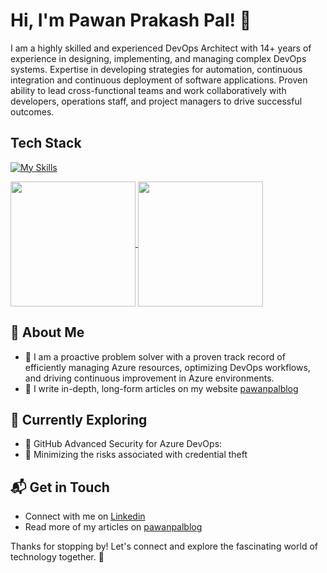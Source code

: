 # Hi, I'm Pawan Prakash Pal! 👋

I am a highly skilled and experienced DevOps Architect with 14+ years of experience in designing, implementing, and managing complex DevOps systems. Expertise in developing strategies for automation, continuous integration and continuous deployment of software applications. Proven ability to lead cross-functional teams and work collaboratively with developers, operations staff, and project managers to drive successful outcomes.

## Tech Stack
[![My Skills](https://skillicons.dev/icons?i=azure,ps,terraform,ansible,cs,docker,kubernetes,dotnet,py,git,github,githubactions,powershell,html,css,react,js,jquery,vscode,visualstudio)](https://skillicons.dev)

<a href="https://github.com/pawanprakashpal/github-readme-stats">
  <img height=200 align="center" src="https://github-readme-stats-git-master-pawanprakashpals-projects.vercel.app/api?username=pawanprakashpal&theme=radical&show_icons=true&hide_border=true&count_private=true" />
</a>
<a href="https://github.com/pawanprakashpal/convoychat">
  <img height=200 align="center" src="https://github-readme-stats-git-master-pawanprakashpals-projects.vercel.app/api/top-langs?username=pawanprakashpal&layout=compact&langs_count=10&card_width=350" />
</a>

## 🚀 About Me

- 🔭 I am a proactive problem solver with a proven track record of efficiently managing Azure resources, optimizing DevOps workflows, and driving continuous improvement in Azure environments.
- 📝 I write in-depth, long-form articles on my website [pawanpalblog](https://pawanpalblog.wordpress.com/)

## 🌱 Currently Exploring
- 🚀 GitHub Advanced Security for Azure DevOps:
- 🚀 Minimizing the risks associated with credential theft

## 📬 Get in Touch

- Connect with me on [Linkedin](https://www.linkedin.com/in/pawanprakashpal/)
- Read more of my articles on [pawanpalblog](https://pawanpalblog.wordpress.com/)

Thanks for stopping by! Let's connect and explore the fascinating world of technology together. 🚀
